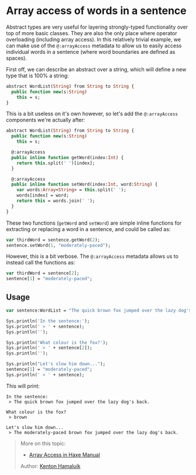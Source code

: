 [tags]: / "abstract-type"

# Array access of words in a sentence

Abstract types are very useful for layering strongly-typed functionality over top of more basic classes. They are also the only place where operator overloading (including array access). In this relatively trivial example, we can make use of the `@:arrayAccess` metadata to allow us to easily access individual words in a sentence (where word boundaries are defined as spaces).

First off, we can describe an abstract over a string, which will define a new type that is 100% a string:

```haxe
abstract WordList(String) from String to String {
  public function new(s:String)
    this = s;
}
```

This is a bit useless on it's own however, so let's add the `@:arrayAccess` components we're actually after:

```haxe
abstract WordList(String) from String to String {
  public function new(s:String)
    this = s;

  @:arrayAccess
  public inline function getWord(index:Int) {
    return this.split(' ')[index];
  }

  @:arrayAccess
  public inline function setWord(index:Int, word:String) {
    var words:Array<String> = this.split(' ');
    words[index] = word;
    return this = words.join(' ');
  }
}
```

These two functions (`getWord` and `setWord`) are simple inline functions for extracting or replacing a word in a sentence, and could be called as:

```haxe
var thirdWord = sentence.getWord(2);
sentence.setWord(1, "moderately-paced");
```

However, this is a bit verbose. The `@:arrayAccess` metadata allows us to instead call the functions as:

```haxe
var thirdWord = sentence[2];
sentence[1] = "moderately-paced";
```

## Usage

```haxe
var sentence:WordList = "The quick brown fox jumped over the lazy dog's back.";

Sys.println('In the sentence:');
Sys.println(' > ' + sentence);
Sys.println('');

Sys.println('What colour is the fox?');
Sys.println(' > ' + sentence[2]);
Sys.println('');

Sys.println("Let's slow him down...");
sentence[1] = "moderately-paced";
Sys.println(' > ' + sentence);
```

This will print:

```
In the sentence:
 > The quick brown fox jumped over the lazy dog's back.

What colour is the fox?
 > brown

Let's slow him down...
 > The moderately-paced brown fox jumped over the lazy dog's back.
```

> More on this topic: 
> 
> * [Array Access in Haxe Manual](https://haxe.org/manual/types-abstract-array-access.html)
> 
> Author: [Kenton Hamaluik](https://github.com/FuzzyWuzzie/)